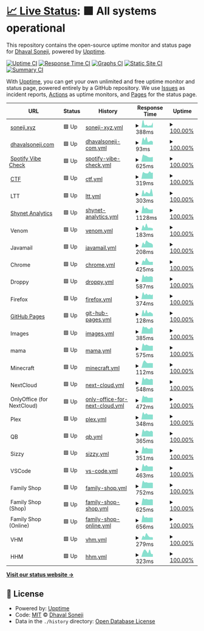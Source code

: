# [📈 Live Status](https://uptime.soneji.xyz): <!--live status--> **🟩 All systems operational**

This repository contains the open-source uptime monitor and status page for [Dhaval Soneji](https://soneji.xyz), powered by [Upptime](https://github.com/upptime/upptime).

[![Uptime CI](https://github.com/soneji/upptime/workflows/Uptime%20CI/badge.svg)](https://github.com/soneji/uptime/actions?query=workflow%3A%22Uptime+CI%22)
[![Response Time CI](https://github.com/soneji/upptime/workflows/Response%20Time%20CI/badge.svg)](https://github.com/soneji/uptime/actions?query=workflow%3A%22Response+Time+CI%22)
[![Graphs CI](https://github.com/soneji/upptime/workflows/Graphs%20CI/badge.svg)](https://github.com/soneji/uptime/actions?query=workflow%3A%22Graphs+CI%22)
[![Static Site CI](https://github.com/soneji/upptime/workflows/Static%20Site%20CI/badge.svg)](https://github.com/soneji/uptime/actions?query=workflow%3A%22Static+Site+CI%22)
[![Summary CI](https://github.com/soneji/upptime/workflows/Summary%20CI/badge.svg)](https://github.com/soneji/uptime/actions?query=workflow%3A%22Summary+CI%22)

With [Upptime](https://upptime.js.org), you can get your own unlimited and free uptime monitor and status page, powered entirely by a GitHub repository. We use [Issues](https://github.com/soneji/upptime/issues) as incident reports, [Actions](https://github.com/soneji/upptime/actions) as uptime monitors, and [Pages](https://uptime.soneji.xyz) for the status page.

<!--start: status pages-->
<!-- This summary is generated by Upptime (https://github.com/upptime/upptime) -->
<!-- Do not edit this manually, your changes will be overwritten -->
<!-- prettier-ignore -->
| URL | Status | History | Response Time | Uptime |
| --- | ------ | ------- | ------------- | ------ |
| <img alt="" src="https://favicons.githubusercontent.com/null" height="13"> [soneji.xyz](soneji.xyz) | 🟩 Up | [soneji-xyz.yml](https://github.com/soneji/uptime/commits/HEAD/history/soneji-xyz.yml) | <details><summary><img alt="Response time graph" src="./graphs/soneji-xyz/response-time-week.png" height="20"> 388ms</summary><br><a href="https://uptime.soneji.xyz/history/soneji-xyz"><img alt="Response time 280" src="https://img.shields.io/endpoint?url=https%3A%2F%2Fraw.githubusercontent.com%2Fsoneji%2Fuptime%2FHEAD%2Fapi%2Fsoneji-xyz%2Fresponse-time.json"></a><br><a href="https://uptime.soneji.xyz/history/soneji-xyz"><img alt="24-hour response time 597" src="https://img.shields.io/endpoint?url=https%3A%2F%2Fraw.githubusercontent.com%2Fsoneji%2Fuptime%2FHEAD%2Fapi%2Fsoneji-xyz%2Fresponse-time-day.json"></a><br><a href="https://uptime.soneji.xyz/history/soneji-xyz"><img alt="7-day response time 388" src="https://img.shields.io/endpoint?url=https%3A%2F%2Fraw.githubusercontent.com%2Fsoneji%2Fuptime%2FHEAD%2Fapi%2Fsoneji-xyz%2Fresponse-time-week.json"></a><br><a href="https://uptime.soneji.xyz/history/soneji-xyz"><img alt="30-day response time 415" src="https://img.shields.io/endpoint?url=https%3A%2F%2Fraw.githubusercontent.com%2Fsoneji%2Fuptime%2FHEAD%2Fapi%2Fsoneji-xyz%2Fresponse-time-month.json"></a><br><a href="https://uptime.soneji.xyz/history/soneji-xyz"><img alt="1-year response time 280" src="https://img.shields.io/endpoint?url=https%3A%2F%2Fraw.githubusercontent.com%2Fsoneji%2Fuptime%2FHEAD%2Fapi%2Fsoneji-xyz%2Fresponse-time-year.json"></a></details> | <details><summary><a href="https://uptime.soneji.xyz/history/soneji-xyz">100.00%</a></summary><a href="https://uptime.soneji.xyz/history/soneji-xyz"><img alt="All-time uptime 99.99%" src="https://img.shields.io/endpoint?url=https%3A%2F%2Fraw.githubusercontent.com%2Fsoneji%2Fuptime%2FHEAD%2Fapi%2Fsoneji-xyz%2Fuptime.json"></a><br><a href="https://uptime.soneji.xyz/history/soneji-xyz"><img alt="24-hour uptime 100.00%" src="https://img.shields.io/endpoint?url=https%3A%2F%2Fraw.githubusercontent.com%2Fsoneji%2Fuptime%2FHEAD%2Fapi%2Fsoneji-xyz%2Fuptime-day.json"></a><br><a href="https://uptime.soneji.xyz/history/soneji-xyz"><img alt="7-day uptime 100.00%" src="https://img.shields.io/endpoint?url=https%3A%2F%2Fraw.githubusercontent.com%2Fsoneji%2Fuptime%2FHEAD%2Fapi%2Fsoneji-xyz%2Fuptime-week.json"></a><br><a href="https://uptime.soneji.xyz/history/soneji-xyz"><img alt="30-day uptime 100.00%" src="https://img.shields.io/endpoint?url=https%3A%2F%2Fraw.githubusercontent.com%2Fsoneji%2Fuptime%2FHEAD%2Fapi%2Fsoneji-xyz%2Fuptime-month.json"></a><br><a href="https://uptime.soneji.xyz/history/soneji-xyz"><img alt="1-year uptime 99.99%" src="https://img.shields.io/endpoint?url=https%3A%2F%2Fraw.githubusercontent.com%2Fsoneji%2Fuptime%2FHEAD%2Fapi%2Fsoneji-xyz%2Fuptime-year.json"></a></details>
| <img alt="" src="https://favicons.githubusercontent.com/null" height="13"> [dhavalsoneji.com](dhavalsoneji.com) | 🟩 Up | [dhavalsoneji-com.yml](https://github.com/soneji/uptime/commits/HEAD/history/dhavalsoneji-com.yml) | <details><summary><img alt="Response time graph" src="./graphs/dhavalsoneji-com/response-time-week.png" height="20"> 93ms</summary><br><a href="https://uptime.soneji.xyz/history/dhavalsoneji-com"><img alt="Response time 114" src="https://img.shields.io/endpoint?url=https%3A%2F%2Fraw.githubusercontent.com%2Fsoneji%2Fuptime%2FHEAD%2Fapi%2Fdhavalsoneji-com%2Fresponse-time.json"></a><br><a href="https://uptime.soneji.xyz/history/dhavalsoneji-com"><img alt="24-hour response time 59" src="https://img.shields.io/endpoint?url=https%3A%2F%2Fraw.githubusercontent.com%2Fsoneji%2Fuptime%2FHEAD%2Fapi%2Fdhavalsoneji-com%2Fresponse-time-day.json"></a><br><a href="https://uptime.soneji.xyz/history/dhavalsoneji-com"><img alt="7-day response time 93" src="https://img.shields.io/endpoint?url=https%3A%2F%2Fraw.githubusercontent.com%2Fsoneji%2Fuptime%2FHEAD%2Fapi%2Fdhavalsoneji-com%2Fresponse-time-week.json"></a><br><a href="https://uptime.soneji.xyz/history/dhavalsoneji-com"><img alt="30-day response time 143" src="https://img.shields.io/endpoint?url=https%3A%2F%2Fraw.githubusercontent.com%2Fsoneji%2Fuptime%2FHEAD%2Fapi%2Fdhavalsoneji-com%2Fresponse-time-month.json"></a><br><a href="https://uptime.soneji.xyz/history/dhavalsoneji-com"><img alt="1-year response time 114" src="https://img.shields.io/endpoint?url=https%3A%2F%2Fraw.githubusercontent.com%2Fsoneji%2Fuptime%2FHEAD%2Fapi%2Fdhavalsoneji-com%2Fresponse-time-year.json"></a></details> | <details><summary><a href="https://uptime.soneji.xyz/history/dhavalsoneji-com">100.00%</a></summary><a href="https://uptime.soneji.xyz/history/dhavalsoneji-com"><img alt="All-time uptime 99.99%" src="https://img.shields.io/endpoint?url=https%3A%2F%2Fraw.githubusercontent.com%2Fsoneji%2Fuptime%2FHEAD%2Fapi%2Fdhavalsoneji-com%2Fuptime.json"></a><br><a href="https://uptime.soneji.xyz/history/dhavalsoneji-com"><img alt="24-hour uptime 100.00%" src="https://img.shields.io/endpoint?url=https%3A%2F%2Fraw.githubusercontent.com%2Fsoneji%2Fuptime%2FHEAD%2Fapi%2Fdhavalsoneji-com%2Fuptime-day.json"></a><br><a href="https://uptime.soneji.xyz/history/dhavalsoneji-com"><img alt="7-day uptime 100.00%" src="https://img.shields.io/endpoint?url=https%3A%2F%2Fraw.githubusercontent.com%2Fsoneji%2Fuptime%2FHEAD%2Fapi%2Fdhavalsoneji-com%2Fuptime-week.json"></a><br><a href="https://uptime.soneji.xyz/history/dhavalsoneji-com"><img alt="30-day uptime 100.00%" src="https://img.shields.io/endpoint?url=https%3A%2F%2Fraw.githubusercontent.com%2Fsoneji%2Fuptime%2FHEAD%2Fapi%2Fdhavalsoneji-com%2Fuptime-month.json"></a><br><a href="https://uptime.soneji.xyz/history/dhavalsoneji-com"><img alt="1-year uptime 99.99%" src="https://img.shields.io/endpoint?url=https%3A%2F%2Fraw.githubusercontent.com%2Fsoneji%2Fuptime%2FHEAD%2Fapi%2Fdhavalsoneji-com%2Fuptime-year.json"></a></details>
| <img alt="" src="https://favicons.githubusercontent.com/null" height="13"> [Spotify Vibe Check](spotify-vibe-check.soneji.xyz) | 🟩 Up | [spotify-vibe-check.yml](https://github.com/soneji/uptime/commits/HEAD/history/spotify-vibe-check.yml) | <details><summary><img alt="Response time graph" src="./graphs/spotify-vibe-check/response-time-week.png" height="20"> 625ms</summary><br><a href="https://uptime.soneji.xyz/history/spotify-vibe-check"><img alt="Response time 594" src="https://img.shields.io/endpoint?url=https%3A%2F%2Fraw.githubusercontent.com%2Fsoneji%2Fuptime%2FHEAD%2Fapi%2Fspotify-vibe-check%2Fresponse-time.json"></a><br><a href="https://uptime.soneji.xyz/history/spotify-vibe-check"><img alt="24-hour response time 551" src="https://img.shields.io/endpoint?url=https%3A%2F%2Fraw.githubusercontent.com%2Fsoneji%2Fuptime%2FHEAD%2Fapi%2Fspotify-vibe-check%2Fresponse-time-day.json"></a><br><a href="https://uptime.soneji.xyz/history/spotify-vibe-check"><img alt="7-day response time 625" src="https://img.shields.io/endpoint?url=https%3A%2F%2Fraw.githubusercontent.com%2Fsoneji%2Fuptime%2FHEAD%2Fapi%2Fspotify-vibe-check%2Fresponse-time-week.json"></a><br><a href="https://uptime.soneji.xyz/history/spotify-vibe-check"><img alt="30-day response time 652" src="https://img.shields.io/endpoint?url=https%3A%2F%2Fraw.githubusercontent.com%2Fsoneji%2Fuptime%2FHEAD%2Fapi%2Fspotify-vibe-check%2Fresponse-time-month.json"></a><br><a href="https://uptime.soneji.xyz/history/spotify-vibe-check"><img alt="1-year response time 594" src="https://img.shields.io/endpoint?url=https%3A%2F%2Fraw.githubusercontent.com%2Fsoneji%2Fuptime%2FHEAD%2Fapi%2Fspotify-vibe-check%2Fresponse-time-year.json"></a></details> | <details><summary><a href="https://uptime.soneji.xyz/history/spotify-vibe-check">100.00%</a></summary><a href="https://uptime.soneji.xyz/history/spotify-vibe-check"><img alt="All-time uptime 100.00%" src="https://img.shields.io/endpoint?url=https%3A%2F%2Fraw.githubusercontent.com%2Fsoneji%2Fuptime%2FHEAD%2Fapi%2Fspotify-vibe-check%2Fuptime.json"></a><br><a href="https://uptime.soneji.xyz/history/spotify-vibe-check"><img alt="24-hour uptime 100.00%" src="https://img.shields.io/endpoint?url=https%3A%2F%2Fraw.githubusercontent.com%2Fsoneji%2Fuptime%2FHEAD%2Fapi%2Fspotify-vibe-check%2Fuptime-day.json"></a><br><a href="https://uptime.soneji.xyz/history/spotify-vibe-check"><img alt="7-day uptime 100.00%" src="https://img.shields.io/endpoint?url=https%3A%2F%2Fraw.githubusercontent.com%2Fsoneji%2Fuptime%2FHEAD%2Fapi%2Fspotify-vibe-check%2Fuptime-week.json"></a><br><a href="https://uptime.soneji.xyz/history/spotify-vibe-check"><img alt="30-day uptime 100.00%" src="https://img.shields.io/endpoint?url=https%3A%2F%2Fraw.githubusercontent.com%2Fsoneji%2Fuptime%2FHEAD%2Fapi%2Fspotify-vibe-check%2Fuptime-month.json"></a><br><a href="https://uptime.soneji.xyz/history/spotify-vibe-check"><img alt="1-year uptime 100.00%" src="https://img.shields.io/endpoint?url=https%3A%2F%2Fraw.githubusercontent.com%2Fsoneji%2Fuptime%2FHEAD%2Fapi%2Fspotify-vibe-check%2Fuptime-year.json"></a></details>
| <img alt="" src="https://favicons.githubusercontent.com/piratecloud.tk" height="13"> [CTF](https://piratecloud.tk) | 🟩 Up | [ctf.yml](https://github.com/soneji/uptime/commits/HEAD/history/ctf.yml) | <details><summary><img alt="Response time graph" src="./graphs/ctf/response-time-week.png" height="20"> 319ms</summary><br><a href="https://uptime.soneji.xyz/history/ctf"><img alt="Response time 275" src="https://img.shields.io/endpoint?url=https%3A%2F%2Fraw.githubusercontent.com%2Fsoneji%2Fuptime%2FHEAD%2Fapi%2Fctf%2Fresponse-time.json"></a><br><a href="https://uptime.soneji.xyz/history/ctf"><img alt="24-hour response time 319" src="https://img.shields.io/endpoint?url=https%3A%2F%2Fraw.githubusercontent.com%2Fsoneji%2Fuptime%2FHEAD%2Fapi%2Fctf%2Fresponse-time-day.json"></a><br><a href="https://uptime.soneji.xyz/history/ctf"><img alt="7-day response time 319" src="https://img.shields.io/endpoint?url=https%3A%2F%2Fraw.githubusercontent.com%2Fsoneji%2Fuptime%2FHEAD%2Fapi%2Fctf%2Fresponse-time-week.json"></a><br><a href="https://uptime.soneji.xyz/history/ctf"><img alt="30-day response time 351" src="https://img.shields.io/endpoint?url=https%3A%2F%2Fraw.githubusercontent.com%2Fsoneji%2Fuptime%2FHEAD%2Fapi%2Fctf%2Fresponse-time-month.json"></a><br><a href="https://uptime.soneji.xyz/history/ctf"><img alt="1-year response time 275" src="https://img.shields.io/endpoint?url=https%3A%2F%2Fraw.githubusercontent.com%2Fsoneji%2Fuptime%2FHEAD%2Fapi%2Fctf%2Fresponse-time-year.json"></a></details> | <details><summary><a href="https://uptime.soneji.xyz/history/ctf">100.00%</a></summary><a href="https://uptime.soneji.xyz/history/ctf"><img alt="All-time uptime 100.00%" src="https://img.shields.io/endpoint?url=https%3A%2F%2Fraw.githubusercontent.com%2Fsoneji%2Fuptime%2FHEAD%2Fapi%2Fctf%2Fuptime.json"></a><br><a href="https://uptime.soneji.xyz/history/ctf"><img alt="24-hour uptime 100.00%" src="https://img.shields.io/endpoint?url=https%3A%2F%2Fraw.githubusercontent.com%2Fsoneji%2Fuptime%2FHEAD%2Fapi%2Fctf%2Fuptime-day.json"></a><br><a href="https://uptime.soneji.xyz/history/ctf"><img alt="7-day uptime 100.00%" src="https://img.shields.io/endpoint?url=https%3A%2F%2Fraw.githubusercontent.com%2Fsoneji%2Fuptime%2FHEAD%2Fapi%2Fctf%2Fuptime-week.json"></a><br><a href="https://uptime.soneji.xyz/history/ctf"><img alt="30-day uptime 100.00%" src="https://img.shields.io/endpoint?url=https%3A%2F%2Fraw.githubusercontent.com%2Fsoneji%2Fuptime%2FHEAD%2Fapi%2Fctf%2Fuptime-month.json"></a><br><a href="https://uptime.soneji.xyz/history/ctf"><img alt="1-year uptime 100.00%" src="https://img.shields.io/endpoint?url=https%3A%2F%2Fraw.githubusercontent.com%2Fsoneji%2Fuptime%2FHEAD%2Fapi%2Fctf%2Fuptime-year.json"></a></details>
| <img alt="" src="https://favicons.githubusercontent.com/null" height="13"> LTT | 🟩 Up | [ltt.yml](https://github.com/soneji/uptime/commits/HEAD/history/ltt.yml) | <details><summary><img alt="Response time graph" src="./graphs/ltt/response-time-week.png" height="20"> 303ms</summary><br><a href="https://uptime.soneji.xyz/history/ltt"><img alt="Response time 282" src="https://img.shields.io/endpoint?url=https%3A%2F%2Fraw.githubusercontent.com%2Fsoneji%2Fuptime%2FHEAD%2Fapi%2Fltt%2Fresponse-time.json"></a><br><a href="https://uptime.soneji.xyz/history/ltt"><img alt="24-hour response time 103" src="https://img.shields.io/endpoint?url=https%3A%2F%2Fraw.githubusercontent.com%2Fsoneji%2Fuptime%2FHEAD%2Fapi%2Fltt%2Fresponse-time-day.json"></a><br><a href="https://uptime.soneji.xyz/history/ltt"><img alt="7-day response time 303" src="https://img.shields.io/endpoint?url=https%3A%2F%2Fraw.githubusercontent.com%2Fsoneji%2Fuptime%2FHEAD%2Fapi%2Fltt%2Fresponse-time-week.json"></a><br><a href="https://uptime.soneji.xyz/history/ltt"><img alt="30-day response time 286" src="https://img.shields.io/endpoint?url=https%3A%2F%2Fraw.githubusercontent.com%2Fsoneji%2Fuptime%2FHEAD%2Fapi%2Fltt%2Fresponse-time-month.json"></a><br><a href="https://uptime.soneji.xyz/history/ltt"><img alt="1-year response time 282" src="https://img.shields.io/endpoint?url=https%3A%2F%2Fraw.githubusercontent.com%2Fsoneji%2Fuptime%2FHEAD%2Fapi%2Fltt%2Fresponse-time-year.json"></a></details> | <details><summary><a href="https://uptime.soneji.xyz/history/ltt">100.00%</a></summary><a href="https://uptime.soneji.xyz/history/ltt"><img alt="All-time uptime 99.98%" src="https://img.shields.io/endpoint?url=https%3A%2F%2Fraw.githubusercontent.com%2Fsoneji%2Fuptime%2FHEAD%2Fapi%2Fltt%2Fuptime.json"></a><br><a href="https://uptime.soneji.xyz/history/ltt"><img alt="24-hour uptime 100.00%" src="https://img.shields.io/endpoint?url=https%3A%2F%2Fraw.githubusercontent.com%2Fsoneji%2Fuptime%2FHEAD%2Fapi%2Fltt%2Fuptime-day.json"></a><br><a href="https://uptime.soneji.xyz/history/ltt"><img alt="7-day uptime 100.00%" src="https://img.shields.io/endpoint?url=https%3A%2F%2Fraw.githubusercontent.com%2Fsoneji%2Fuptime%2FHEAD%2Fapi%2Fltt%2Fuptime-week.json"></a><br><a href="https://uptime.soneji.xyz/history/ltt"><img alt="30-day uptime 99.98%" src="https://img.shields.io/endpoint?url=https%3A%2F%2Fraw.githubusercontent.com%2Fsoneji%2Fuptime%2FHEAD%2Fapi%2Fltt%2Fuptime-month.json"></a><br><a href="https://uptime.soneji.xyz/history/ltt"><img alt="1-year uptime 99.98%" src="https://img.shields.io/endpoint?url=https%3A%2F%2Fraw.githubusercontent.com%2Fsoneji%2Fuptime%2FHEAD%2Fapi%2Fltt%2Fuptime-year.json"></a></details>
| <img alt="" src="https://favicons.githubusercontent.com/shynetanalytics.com" height="13"> [Shynet Analytics](https://shynetanalytics.com) | 🟩 Up | [shynet-analytics.yml](https://github.com/soneji/uptime/commits/HEAD/history/shynet-analytics.yml) | <details><summary><img alt="Response time graph" src="./graphs/shynet-analytics/response-time-week.png" height="20"> 1128ms</summary><br><a href="https://uptime.soneji.xyz/history/shynet-analytics"><img alt="Response time 1079" src="https://img.shields.io/endpoint?url=https%3A%2F%2Fraw.githubusercontent.com%2Fsoneji%2Fuptime%2FHEAD%2Fapi%2Fshynet-analytics%2Fresponse-time.json"></a><br><a href="https://uptime.soneji.xyz/history/shynet-analytics"><img alt="24-hour response time 986" src="https://img.shields.io/endpoint?url=https%3A%2F%2Fraw.githubusercontent.com%2Fsoneji%2Fuptime%2FHEAD%2Fapi%2Fshynet-analytics%2Fresponse-time-day.json"></a><br><a href="https://uptime.soneji.xyz/history/shynet-analytics"><img alt="7-day response time 1128" src="https://img.shields.io/endpoint?url=https%3A%2F%2Fraw.githubusercontent.com%2Fsoneji%2Fuptime%2FHEAD%2Fapi%2Fshynet-analytics%2Fresponse-time-week.json"></a><br><a href="https://uptime.soneji.xyz/history/shynet-analytics"><img alt="30-day response time 1206" src="https://img.shields.io/endpoint?url=https%3A%2F%2Fraw.githubusercontent.com%2Fsoneji%2Fuptime%2FHEAD%2Fapi%2Fshynet-analytics%2Fresponse-time-month.json"></a><br><a href="https://uptime.soneji.xyz/history/shynet-analytics"><img alt="1-year response time 1079" src="https://img.shields.io/endpoint?url=https%3A%2F%2Fraw.githubusercontent.com%2Fsoneji%2Fuptime%2FHEAD%2Fapi%2Fshynet-analytics%2Fresponse-time-year.json"></a></details> | <details><summary><a href="https://uptime.soneji.xyz/history/shynet-analytics">100.00%</a></summary><a href="https://uptime.soneji.xyz/history/shynet-analytics"><img alt="All-time uptime 100.00%" src="https://img.shields.io/endpoint?url=https%3A%2F%2Fraw.githubusercontent.com%2Fsoneji%2Fuptime%2FHEAD%2Fapi%2Fshynet-analytics%2Fuptime.json"></a><br><a href="https://uptime.soneji.xyz/history/shynet-analytics"><img alt="24-hour uptime 100.00%" src="https://img.shields.io/endpoint?url=https%3A%2F%2Fraw.githubusercontent.com%2Fsoneji%2Fuptime%2FHEAD%2Fapi%2Fshynet-analytics%2Fuptime-day.json"></a><br><a href="https://uptime.soneji.xyz/history/shynet-analytics"><img alt="7-day uptime 100.00%" src="https://img.shields.io/endpoint?url=https%3A%2F%2Fraw.githubusercontent.com%2Fsoneji%2Fuptime%2FHEAD%2Fapi%2Fshynet-analytics%2Fuptime-week.json"></a><br><a href="https://uptime.soneji.xyz/history/shynet-analytics"><img alt="30-day uptime 100.00%" src="https://img.shields.io/endpoint?url=https%3A%2F%2Fraw.githubusercontent.com%2Fsoneji%2Fuptime%2FHEAD%2Fapi%2Fshynet-analytics%2Fuptime-month.json"></a><br><a href="https://uptime.soneji.xyz/history/shynet-analytics"><img alt="1-year uptime 100.00%" src="https://img.shields.io/endpoint?url=https%3A%2F%2Fraw.githubusercontent.com%2Fsoneji%2Fuptime%2FHEAD%2Fapi%2Fshynet-analytics%2Fuptime-year.json"></a></details>
| <img alt="" src="https://favicons.githubusercontent.com/null" height="13"> Venom | 🟩 Up | [venom.yml](https://github.com/soneji/uptime/commits/HEAD/history/venom.yml) | <details><summary><img alt="Response time graph" src="./graphs/venom/response-time-week.png" height="20"> 183ms</summary><br><a href="https://uptime.soneji.xyz/history/venom"><img alt="Response time 180" src="https://img.shields.io/endpoint?url=https%3A%2F%2Fraw.githubusercontent.com%2Fsoneji%2Fuptime%2FHEAD%2Fapi%2Fvenom%2Fresponse-time.json"></a><br><a href="https://uptime.soneji.xyz/history/venom"><img alt="24-hour response time 99" src="https://img.shields.io/endpoint?url=https%3A%2F%2Fraw.githubusercontent.com%2Fsoneji%2Fuptime%2FHEAD%2Fapi%2Fvenom%2Fresponse-time-day.json"></a><br><a href="https://uptime.soneji.xyz/history/venom"><img alt="7-day response time 183" src="https://img.shields.io/endpoint?url=https%3A%2F%2Fraw.githubusercontent.com%2Fsoneji%2Fuptime%2FHEAD%2Fapi%2Fvenom%2Fresponse-time-week.json"></a><br><a href="https://uptime.soneji.xyz/history/venom"><img alt="30-day response time 259" src="https://img.shields.io/endpoint?url=https%3A%2F%2Fraw.githubusercontent.com%2Fsoneji%2Fuptime%2FHEAD%2Fapi%2Fvenom%2Fresponse-time-month.json"></a><br><a href="https://uptime.soneji.xyz/history/venom"><img alt="1-year response time 180" src="https://img.shields.io/endpoint?url=https%3A%2F%2Fraw.githubusercontent.com%2Fsoneji%2Fuptime%2FHEAD%2Fapi%2Fvenom%2Fresponse-time-year.json"></a></details> | <details><summary><a href="https://uptime.soneji.xyz/history/venom">100.00%</a></summary><a href="https://uptime.soneji.xyz/history/venom"><img alt="All-time uptime 99.99%" src="https://img.shields.io/endpoint?url=https%3A%2F%2Fraw.githubusercontent.com%2Fsoneji%2Fuptime%2FHEAD%2Fapi%2Fvenom%2Fuptime.json"></a><br><a href="https://uptime.soneji.xyz/history/venom"><img alt="24-hour uptime 100.00%" src="https://img.shields.io/endpoint?url=https%3A%2F%2Fraw.githubusercontent.com%2Fsoneji%2Fuptime%2FHEAD%2Fapi%2Fvenom%2Fuptime-day.json"></a><br><a href="https://uptime.soneji.xyz/history/venom"><img alt="7-day uptime 100.00%" src="https://img.shields.io/endpoint?url=https%3A%2F%2Fraw.githubusercontent.com%2Fsoneji%2Fuptime%2FHEAD%2Fapi%2Fvenom%2Fuptime-week.json"></a><br><a href="https://uptime.soneji.xyz/history/venom"><img alt="30-day uptime 99.98%" src="https://img.shields.io/endpoint?url=https%3A%2F%2Fraw.githubusercontent.com%2Fsoneji%2Fuptime%2FHEAD%2Fapi%2Fvenom%2Fuptime-month.json"></a><br><a href="https://uptime.soneji.xyz/history/venom"><img alt="1-year uptime 99.99%" src="https://img.shields.io/endpoint?url=https%3A%2F%2Fraw.githubusercontent.com%2Fsoneji%2Fuptime%2FHEAD%2Fapi%2Fvenom%2Fuptime-year.json"></a></details>
| <img alt="" src="https://favicons.githubusercontent.com/null" height="13"> Javamail | 🟩 Up | [javamail.yml](https://github.com/soneji/uptime/commits/HEAD/history/javamail.yml) | <details><summary><img alt="Response time graph" src="./graphs/javamail/response-time-week.png" height="20"> 208ms</summary><br><a href="https://uptime.soneji.xyz/history/javamail"><img alt="Response time 202" src="https://img.shields.io/endpoint?url=https%3A%2F%2Fraw.githubusercontent.com%2Fsoneji%2Fuptime%2FHEAD%2Fapi%2Fjavamail%2Fresponse-time.json"></a><br><a href="https://uptime.soneji.xyz/history/javamail"><img alt="24-hour response time 122" src="https://img.shields.io/endpoint?url=https%3A%2F%2Fraw.githubusercontent.com%2Fsoneji%2Fuptime%2FHEAD%2Fapi%2Fjavamail%2Fresponse-time-day.json"></a><br><a href="https://uptime.soneji.xyz/history/javamail"><img alt="7-day response time 208" src="https://img.shields.io/endpoint?url=https%3A%2F%2Fraw.githubusercontent.com%2Fsoneji%2Fuptime%2FHEAD%2Fapi%2Fjavamail%2Fresponse-time-week.json"></a><br><a href="https://uptime.soneji.xyz/history/javamail"><img alt="30-day response time 235" src="https://img.shields.io/endpoint?url=https%3A%2F%2Fraw.githubusercontent.com%2Fsoneji%2Fuptime%2FHEAD%2Fapi%2Fjavamail%2Fresponse-time-month.json"></a><br><a href="https://uptime.soneji.xyz/history/javamail"><img alt="1-year response time 202" src="https://img.shields.io/endpoint?url=https%3A%2F%2Fraw.githubusercontent.com%2Fsoneji%2Fuptime%2FHEAD%2Fapi%2Fjavamail%2Fresponse-time-year.json"></a></details> | <details><summary><a href="https://uptime.soneji.xyz/history/javamail">100.00%</a></summary><a href="https://uptime.soneji.xyz/history/javamail"><img alt="All-time uptime 100.00%" src="https://img.shields.io/endpoint?url=https%3A%2F%2Fraw.githubusercontent.com%2Fsoneji%2Fuptime%2FHEAD%2Fapi%2Fjavamail%2Fuptime.json"></a><br><a href="https://uptime.soneji.xyz/history/javamail"><img alt="24-hour uptime 100.00%" src="https://img.shields.io/endpoint?url=https%3A%2F%2Fraw.githubusercontent.com%2Fsoneji%2Fuptime%2FHEAD%2Fapi%2Fjavamail%2Fuptime-day.json"></a><br><a href="https://uptime.soneji.xyz/history/javamail"><img alt="7-day uptime 100.00%" src="https://img.shields.io/endpoint?url=https%3A%2F%2Fraw.githubusercontent.com%2Fsoneji%2Fuptime%2FHEAD%2Fapi%2Fjavamail%2Fuptime-week.json"></a><br><a href="https://uptime.soneji.xyz/history/javamail"><img alt="30-day uptime 100.00%" src="https://img.shields.io/endpoint?url=https%3A%2F%2Fraw.githubusercontent.com%2Fsoneji%2Fuptime%2FHEAD%2Fapi%2Fjavamail%2Fuptime-month.json"></a><br><a href="https://uptime.soneji.xyz/history/javamail"><img alt="1-year uptime 100.00%" src="https://img.shields.io/endpoint?url=https%3A%2F%2Fraw.githubusercontent.com%2Fsoneji%2Fuptime%2FHEAD%2Fapi%2Fjavamail%2Fuptime-year.json"></a></details>
| <img alt="" src="https://favicons.githubusercontent.com/null" height="13"> Chrome | 🟩 Up | [chrome.yml](https://github.com/soneji/uptime/commits/HEAD/history/chrome.yml) | <details><summary><img alt="Response time graph" src="./graphs/chrome/response-time-week.png" height="20"> 425ms</summary><br><a href="https://uptime.soneji.xyz/history/chrome"><img alt="Response time 414" src="https://img.shields.io/endpoint?url=https%3A%2F%2Fraw.githubusercontent.com%2Fsoneji%2Fuptime%2FHEAD%2Fapi%2Fchrome%2Fresponse-time.json"></a><br><a href="https://uptime.soneji.xyz/history/chrome"><img alt="24-hour response time 314" src="https://img.shields.io/endpoint?url=https%3A%2F%2Fraw.githubusercontent.com%2Fsoneji%2Fuptime%2FHEAD%2Fapi%2Fchrome%2Fresponse-time-day.json"></a><br><a href="https://uptime.soneji.xyz/history/chrome"><img alt="7-day response time 425" src="https://img.shields.io/endpoint?url=https%3A%2F%2Fraw.githubusercontent.com%2Fsoneji%2Fuptime%2FHEAD%2Fapi%2Fchrome%2Fresponse-time-week.json"></a><br><a href="https://uptime.soneji.xyz/history/chrome"><img alt="30-day response time 430" src="https://img.shields.io/endpoint?url=https%3A%2F%2Fraw.githubusercontent.com%2Fsoneji%2Fuptime%2FHEAD%2Fapi%2Fchrome%2Fresponse-time-month.json"></a><br><a href="https://uptime.soneji.xyz/history/chrome"><img alt="1-year response time 414" src="https://img.shields.io/endpoint?url=https%3A%2F%2Fraw.githubusercontent.com%2Fsoneji%2Fuptime%2FHEAD%2Fapi%2Fchrome%2Fresponse-time-year.json"></a></details> | <details><summary><a href="https://uptime.soneji.xyz/history/chrome">100.00%</a></summary><a href="https://uptime.soneji.xyz/history/chrome"><img alt="All-time uptime 100.00%" src="https://img.shields.io/endpoint?url=https%3A%2F%2Fraw.githubusercontent.com%2Fsoneji%2Fuptime%2FHEAD%2Fapi%2Fchrome%2Fuptime.json"></a><br><a href="https://uptime.soneji.xyz/history/chrome"><img alt="24-hour uptime 100.00%" src="https://img.shields.io/endpoint?url=https%3A%2F%2Fraw.githubusercontent.com%2Fsoneji%2Fuptime%2FHEAD%2Fapi%2Fchrome%2Fuptime-day.json"></a><br><a href="https://uptime.soneji.xyz/history/chrome"><img alt="7-day uptime 100.00%" src="https://img.shields.io/endpoint?url=https%3A%2F%2Fraw.githubusercontent.com%2Fsoneji%2Fuptime%2FHEAD%2Fapi%2Fchrome%2Fuptime-week.json"></a><br><a href="https://uptime.soneji.xyz/history/chrome"><img alt="30-day uptime 100.00%" src="https://img.shields.io/endpoint?url=https%3A%2F%2Fraw.githubusercontent.com%2Fsoneji%2Fuptime%2FHEAD%2Fapi%2Fchrome%2Fuptime-month.json"></a><br><a href="https://uptime.soneji.xyz/history/chrome"><img alt="1-year uptime 100.00%" src="https://img.shields.io/endpoint?url=https%3A%2F%2Fraw.githubusercontent.com%2Fsoneji%2Fuptime%2FHEAD%2Fapi%2Fchrome%2Fuptime-year.json"></a></details>
| <img alt="" src="https://favicons.githubusercontent.com/null" height="13"> Droppy | 🟩 Up | [droppy.yml](https://github.com/soneji/uptime/commits/HEAD/history/droppy.yml) | <details><summary><img alt="Response time graph" src="./graphs/droppy/response-time-week.png" height="20"> 587ms</summary><br><a href="https://uptime.soneji.xyz/history/droppy"><img alt="Response time 582" src="https://img.shields.io/endpoint?url=https%3A%2F%2Fraw.githubusercontent.com%2Fsoneji%2Fuptime%2FHEAD%2Fapi%2Fdroppy%2Fresponse-time.json"></a><br><a href="https://uptime.soneji.xyz/history/droppy"><img alt="24-hour response time 499" src="https://img.shields.io/endpoint?url=https%3A%2F%2Fraw.githubusercontent.com%2Fsoneji%2Fuptime%2FHEAD%2Fapi%2Fdroppy%2Fresponse-time-day.json"></a><br><a href="https://uptime.soneji.xyz/history/droppy"><img alt="7-day response time 587" src="https://img.shields.io/endpoint?url=https%3A%2F%2Fraw.githubusercontent.com%2Fsoneji%2Fuptime%2FHEAD%2Fapi%2Fdroppy%2Fresponse-time-week.json"></a><br><a href="https://uptime.soneji.xyz/history/droppy"><img alt="30-day response time 618" src="https://img.shields.io/endpoint?url=https%3A%2F%2Fraw.githubusercontent.com%2Fsoneji%2Fuptime%2FHEAD%2Fapi%2Fdroppy%2Fresponse-time-month.json"></a><br><a href="https://uptime.soneji.xyz/history/droppy"><img alt="1-year response time 582" src="https://img.shields.io/endpoint?url=https%3A%2F%2Fraw.githubusercontent.com%2Fsoneji%2Fuptime%2FHEAD%2Fapi%2Fdroppy%2Fresponse-time-year.json"></a></details> | <details><summary><a href="https://uptime.soneji.xyz/history/droppy">100.00%</a></summary><a href="https://uptime.soneji.xyz/history/droppy"><img alt="All-time uptime 100.00%" src="https://img.shields.io/endpoint?url=https%3A%2F%2Fraw.githubusercontent.com%2Fsoneji%2Fuptime%2FHEAD%2Fapi%2Fdroppy%2Fuptime.json"></a><br><a href="https://uptime.soneji.xyz/history/droppy"><img alt="24-hour uptime 100.00%" src="https://img.shields.io/endpoint?url=https%3A%2F%2Fraw.githubusercontent.com%2Fsoneji%2Fuptime%2FHEAD%2Fapi%2Fdroppy%2Fuptime-day.json"></a><br><a href="https://uptime.soneji.xyz/history/droppy"><img alt="7-day uptime 100.00%" src="https://img.shields.io/endpoint?url=https%3A%2F%2Fraw.githubusercontent.com%2Fsoneji%2Fuptime%2FHEAD%2Fapi%2Fdroppy%2Fuptime-week.json"></a><br><a href="https://uptime.soneji.xyz/history/droppy"><img alt="30-day uptime 100.00%" src="https://img.shields.io/endpoint?url=https%3A%2F%2Fraw.githubusercontent.com%2Fsoneji%2Fuptime%2FHEAD%2Fapi%2Fdroppy%2Fuptime-month.json"></a><br><a href="https://uptime.soneji.xyz/history/droppy"><img alt="1-year uptime 100.00%" src="https://img.shields.io/endpoint?url=https%3A%2F%2Fraw.githubusercontent.com%2Fsoneji%2Fuptime%2FHEAD%2Fapi%2Fdroppy%2Fuptime-year.json"></a></details>
| <img alt="" src="https://favicons.githubusercontent.com/null" height="13"> Firefox | 🟩 Up | [firefox.yml](https://github.com/soneji/uptime/commits/HEAD/history/firefox.yml) | <details><summary><img alt="Response time graph" src="./graphs/firefox/response-time-week.png" height="20"> 374ms</summary><br><a href="https://uptime.soneji.xyz/history/firefox"><img alt="Response time 404" src="https://img.shields.io/endpoint?url=https%3A%2F%2Fraw.githubusercontent.com%2Fsoneji%2Fuptime%2FHEAD%2Fapi%2Ffirefox%2Fresponse-time.json"></a><br><a href="https://uptime.soneji.xyz/history/firefox"><img alt="24-hour response time 363" src="https://img.shields.io/endpoint?url=https%3A%2F%2Fraw.githubusercontent.com%2Fsoneji%2Fuptime%2FHEAD%2Fapi%2Ffirefox%2Fresponse-time-day.json"></a><br><a href="https://uptime.soneji.xyz/history/firefox"><img alt="7-day response time 374" src="https://img.shields.io/endpoint?url=https%3A%2F%2Fraw.githubusercontent.com%2Fsoneji%2Fuptime%2FHEAD%2Fapi%2Ffirefox%2Fresponse-time-week.json"></a><br><a href="https://uptime.soneji.xyz/history/firefox"><img alt="30-day response time 418" src="https://img.shields.io/endpoint?url=https%3A%2F%2Fraw.githubusercontent.com%2Fsoneji%2Fuptime%2FHEAD%2Fapi%2Ffirefox%2Fresponse-time-month.json"></a><br><a href="https://uptime.soneji.xyz/history/firefox"><img alt="1-year response time 404" src="https://img.shields.io/endpoint?url=https%3A%2F%2Fraw.githubusercontent.com%2Fsoneji%2Fuptime%2FHEAD%2Fapi%2Ffirefox%2Fresponse-time-year.json"></a></details> | <details><summary><a href="https://uptime.soneji.xyz/history/firefox">100.00%</a></summary><a href="https://uptime.soneji.xyz/history/firefox"><img alt="All-time uptime 100.00%" src="https://img.shields.io/endpoint?url=https%3A%2F%2Fraw.githubusercontent.com%2Fsoneji%2Fuptime%2FHEAD%2Fapi%2Ffirefox%2Fuptime.json"></a><br><a href="https://uptime.soneji.xyz/history/firefox"><img alt="24-hour uptime 100.00%" src="https://img.shields.io/endpoint?url=https%3A%2F%2Fraw.githubusercontent.com%2Fsoneji%2Fuptime%2FHEAD%2Fapi%2Ffirefox%2Fuptime-day.json"></a><br><a href="https://uptime.soneji.xyz/history/firefox"><img alt="7-day uptime 100.00%" src="https://img.shields.io/endpoint?url=https%3A%2F%2Fraw.githubusercontent.com%2Fsoneji%2Fuptime%2FHEAD%2Fapi%2Ffirefox%2Fuptime-week.json"></a><br><a href="https://uptime.soneji.xyz/history/firefox"><img alt="30-day uptime 100.00%" src="https://img.shields.io/endpoint?url=https%3A%2F%2Fraw.githubusercontent.com%2Fsoneji%2Fuptime%2FHEAD%2Fapi%2Ffirefox%2Fuptime-month.json"></a><br><a href="https://uptime.soneji.xyz/history/firefox"><img alt="1-year uptime 100.00%" src="https://img.shields.io/endpoint?url=https%3A%2F%2Fraw.githubusercontent.com%2Fsoneji%2Fuptime%2FHEAD%2Fapi%2Ffirefox%2Fuptime-year.json"></a></details>
| <img alt="" src="https://favicons.githubusercontent.com/github.soneji.xyz" height="13"> [GitHub Pages](https://github.soneji.xyz) | 🟩 Up | [git-hub-pages.yml](https://github.com/soneji/uptime/commits/HEAD/history/git-hub-pages.yml) | <details><summary><img alt="Response time graph" src="./graphs/git-hub-pages/response-time-week.png" height="20"> 128ms</summary><br><a href="https://uptime.soneji.xyz/history/git-hub-pages"><img alt="Response time 104" src="https://img.shields.io/endpoint?url=https%3A%2F%2Fraw.githubusercontent.com%2Fsoneji%2Fuptime%2FHEAD%2Fapi%2Fgit-hub-pages%2Fresponse-time.json"></a><br><a href="https://uptime.soneji.xyz/history/git-hub-pages"><img alt="24-hour response time 72" src="https://img.shields.io/endpoint?url=https%3A%2F%2Fraw.githubusercontent.com%2Fsoneji%2Fuptime%2FHEAD%2Fapi%2Fgit-hub-pages%2Fresponse-time-day.json"></a><br><a href="https://uptime.soneji.xyz/history/git-hub-pages"><img alt="7-day response time 128" src="https://img.shields.io/endpoint?url=https%3A%2F%2Fraw.githubusercontent.com%2Fsoneji%2Fuptime%2FHEAD%2Fapi%2Fgit-hub-pages%2Fresponse-time-week.json"></a><br><a href="https://uptime.soneji.xyz/history/git-hub-pages"><img alt="30-day response time 121" src="https://img.shields.io/endpoint?url=https%3A%2F%2Fraw.githubusercontent.com%2Fsoneji%2Fuptime%2FHEAD%2Fapi%2Fgit-hub-pages%2Fresponse-time-month.json"></a><br><a href="https://uptime.soneji.xyz/history/git-hub-pages"><img alt="1-year response time 104" src="https://img.shields.io/endpoint?url=https%3A%2F%2Fraw.githubusercontent.com%2Fsoneji%2Fuptime%2FHEAD%2Fapi%2Fgit-hub-pages%2Fresponse-time-year.json"></a></details> | <details><summary><a href="https://uptime.soneji.xyz/history/git-hub-pages">100.00%</a></summary><a href="https://uptime.soneji.xyz/history/git-hub-pages"><img alt="All-time uptime 100.00%" src="https://img.shields.io/endpoint?url=https%3A%2F%2Fraw.githubusercontent.com%2Fsoneji%2Fuptime%2FHEAD%2Fapi%2Fgit-hub-pages%2Fuptime.json"></a><br><a href="https://uptime.soneji.xyz/history/git-hub-pages"><img alt="24-hour uptime 100.00%" src="https://img.shields.io/endpoint?url=https%3A%2F%2Fraw.githubusercontent.com%2Fsoneji%2Fuptime%2FHEAD%2Fapi%2Fgit-hub-pages%2Fuptime-day.json"></a><br><a href="https://uptime.soneji.xyz/history/git-hub-pages"><img alt="7-day uptime 100.00%" src="https://img.shields.io/endpoint?url=https%3A%2F%2Fraw.githubusercontent.com%2Fsoneji%2Fuptime%2FHEAD%2Fapi%2Fgit-hub-pages%2Fuptime-week.json"></a><br><a href="https://uptime.soneji.xyz/history/git-hub-pages"><img alt="30-day uptime 100.00%" src="https://img.shields.io/endpoint?url=https%3A%2F%2Fraw.githubusercontent.com%2Fsoneji%2Fuptime%2FHEAD%2Fapi%2Fgit-hub-pages%2Fuptime-month.json"></a><br><a href="https://uptime.soneji.xyz/history/git-hub-pages"><img alt="1-year uptime 100.00%" src="https://img.shields.io/endpoint?url=https%3A%2F%2Fraw.githubusercontent.com%2Fsoneji%2Fuptime%2FHEAD%2Fapi%2Fgit-hub-pages%2Fuptime-year.json"></a></details>
| <img alt="" src="https://favicons.githubusercontent.com/null" height="13"> Images | 🟩 Up | [images.yml](https://github.com/soneji/uptime/commits/HEAD/history/images.yml) | <details><summary><img alt="Response time graph" src="./graphs/images/response-time-week.png" height="20"> 385ms</summary><br><a href="https://uptime.soneji.xyz/history/images"><img alt="Response time 384" src="https://img.shields.io/endpoint?url=https%3A%2F%2Fraw.githubusercontent.com%2Fsoneji%2Fuptime%2FHEAD%2Fapi%2Fimages%2Fresponse-time.json"></a><br><a href="https://uptime.soneji.xyz/history/images"><img alt="24-hour response time 363" src="https://img.shields.io/endpoint?url=https%3A%2F%2Fraw.githubusercontent.com%2Fsoneji%2Fuptime%2FHEAD%2Fapi%2Fimages%2Fresponse-time-day.json"></a><br><a href="https://uptime.soneji.xyz/history/images"><img alt="7-day response time 385" src="https://img.shields.io/endpoint?url=https%3A%2F%2Fraw.githubusercontent.com%2Fsoneji%2Fuptime%2FHEAD%2Fapi%2Fimages%2Fresponse-time-week.json"></a><br><a href="https://uptime.soneji.xyz/history/images"><img alt="30-day response time 408" src="https://img.shields.io/endpoint?url=https%3A%2F%2Fraw.githubusercontent.com%2Fsoneji%2Fuptime%2FHEAD%2Fapi%2Fimages%2Fresponse-time-month.json"></a><br><a href="https://uptime.soneji.xyz/history/images"><img alt="1-year response time 384" src="https://img.shields.io/endpoint?url=https%3A%2F%2Fraw.githubusercontent.com%2Fsoneji%2Fuptime%2FHEAD%2Fapi%2Fimages%2Fresponse-time-year.json"></a></details> | <details><summary><a href="https://uptime.soneji.xyz/history/images">100.00%</a></summary><a href="https://uptime.soneji.xyz/history/images"><img alt="All-time uptime 100.00%" src="https://img.shields.io/endpoint?url=https%3A%2F%2Fraw.githubusercontent.com%2Fsoneji%2Fuptime%2FHEAD%2Fapi%2Fimages%2Fuptime.json"></a><br><a href="https://uptime.soneji.xyz/history/images"><img alt="24-hour uptime 100.00%" src="https://img.shields.io/endpoint?url=https%3A%2F%2Fraw.githubusercontent.com%2Fsoneji%2Fuptime%2FHEAD%2Fapi%2Fimages%2Fuptime-day.json"></a><br><a href="https://uptime.soneji.xyz/history/images"><img alt="7-day uptime 100.00%" src="https://img.shields.io/endpoint?url=https%3A%2F%2Fraw.githubusercontent.com%2Fsoneji%2Fuptime%2FHEAD%2Fapi%2Fimages%2Fuptime-week.json"></a><br><a href="https://uptime.soneji.xyz/history/images"><img alt="30-day uptime 100.00%" src="https://img.shields.io/endpoint?url=https%3A%2F%2Fraw.githubusercontent.com%2Fsoneji%2Fuptime%2FHEAD%2Fapi%2Fimages%2Fuptime-month.json"></a><br><a href="https://uptime.soneji.xyz/history/images"><img alt="1-year uptime 100.00%" src="https://img.shields.io/endpoint?url=https%3A%2F%2Fraw.githubusercontent.com%2Fsoneji%2Fuptime%2FHEAD%2Fapi%2Fimages%2Fuptime-year.json"></a></details>
| <img alt="" src="https://favicons.githubusercontent.com/null" height="13"> mama | 🟩 Up | [mama.yml](https://github.com/soneji/uptime/commits/HEAD/history/mama.yml) | <details><summary><img alt="Response time graph" src="./graphs/mama/response-time-week.png" height="20"> 575ms</summary><br><a href="https://uptime.soneji.xyz/history/mama"><img alt="Response time 571" src="https://img.shields.io/endpoint?url=https%3A%2F%2Fraw.githubusercontent.com%2Fsoneji%2Fuptime%2FHEAD%2Fapi%2Fmama%2Fresponse-time.json"></a><br><a href="https://uptime.soneji.xyz/history/mama"><img alt="24-hour response time 506" src="https://img.shields.io/endpoint?url=https%3A%2F%2Fraw.githubusercontent.com%2Fsoneji%2Fuptime%2FHEAD%2Fapi%2Fmama%2Fresponse-time-day.json"></a><br><a href="https://uptime.soneji.xyz/history/mama"><img alt="7-day response time 575" src="https://img.shields.io/endpoint?url=https%3A%2F%2Fraw.githubusercontent.com%2Fsoneji%2Fuptime%2FHEAD%2Fapi%2Fmama%2Fresponse-time-week.json"></a><br><a href="https://uptime.soneji.xyz/history/mama"><img alt="30-day response time 605" src="https://img.shields.io/endpoint?url=https%3A%2F%2Fraw.githubusercontent.com%2Fsoneji%2Fuptime%2FHEAD%2Fapi%2Fmama%2Fresponse-time-month.json"></a><br><a href="https://uptime.soneji.xyz/history/mama"><img alt="1-year response time 571" src="https://img.shields.io/endpoint?url=https%3A%2F%2Fraw.githubusercontent.com%2Fsoneji%2Fuptime%2FHEAD%2Fapi%2Fmama%2Fresponse-time-year.json"></a></details> | <details><summary><a href="https://uptime.soneji.xyz/history/mama">100.00%</a></summary><a href="https://uptime.soneji.xyz/history/mama"><img alt="All-time uptime 100.00%" src="https://img.shields.io/endpoint?url=https%3A%2F%2Fraw.githubusercontent.com%2Fsoneji%2Fuptime%2FHEAD%2Fapi%2Fmama%2Fuptime.json"></a><br><a href="https://uptime.soneji.xyz/history/mama"><img alt="24-hour uptime 100.00%" src="https://img.shields.io/endpoint?url=https%3A%2F%2Fraw.githubusercontent.com%2Fsoneji%2Fuptime%2FHEAD%2Fapi%2Fmama%2Fuptime-day.json"></a><br><a href="https://uptime.soneji.xyz/history/mama"><img alt="7-day uptime 100.00%" src="https://img.shields.io/endpoint?url=https%3A%2F%2Fraw.githubusercontent.com%2Fsoneji%2Fuptime%2FHEAD%2Fapi%2Fmama%2Fuptime-week.json"></a><br><a href="https://uptime.soneji.xyz/history/mama"><img alt="30-day uptime 100.00%" src="https://img.shields.io/endpoint?url=https%3A%2F%2Fraw.githubusercontent.com%2Fsoneji%2Fuptime%2FHEAD%2Fapi%2Fmama%2Fuptime-month.json"></a><br><a href="https://uptime.soneji.xyz/history/mama"><img alt="1-year uptime 100.00%" src="https://img.shields.io/endpoint?url=https%3A%2F%2Fraw.githubusercontent.com%2Fsoneji%2Fuptime%2FHEAD%2Fapi%2Fmama%2Fuptime-year.json"></a></details>
| <img alt="" src="https://favicons.githubusercontent.com/null" height="13"> Minecraft | 🟩 Up | [minecraft.yml](https://github.com/soneji/uptime/commits/HEAD/history/minecraft.yml) | <details><summary><img alt="Response time graph" src="./graphs/minecraft/response-time-week.png" height="20"> 112ms</summary><br><a href="https://uptime.soneji.xyz/history/minecraft"><img alt="Response time 106" src="https://img.shields.io/endpoint?url=https%3A%2F%2Fraw.githubusercontent.com%2Fsoneji%2Fuptime%2FHEAD%2Fapi%2Fminecraft%2Fresponse-time.json"></a><br><a href="https://uptime.soneji.xyz/history/minecraft"><img alt="24-hour response time 0" src="https://img.shields.io/endpoint?url=https%3A%2F%2Fraw.githubusercontent.com%2Fsoneji%2Fuptime%2FHEAD%2Fapi%2Fminecraft%2Fresponse-time-day.json"></a><br><a href="https://uptime.soneji.xyz/history/minecraft"><img alt="7-day response time 112" src="https://img.shields.io/endpoint?url=https%3A%2F%2Fraw.githubusercontent.com%2Fsoneji%2Fuptime%2FHEAD%2Fapi%2Fminecraft%2Fresponse-time-week.json"></a><br><a href="https://uptime.soneji.xyz/history/minecraft"><img alt="30-day response time 109" src="https://img.shields.io/endpoint?url=https%3A%2F%2Fraw.githubusercontent.com%2Fsoneji%2Fuptime%2FHEAD%2Fapi%2Fminecraft%2Fresponse-time-month.json"></a><br><a href="https://uptime.soneji.xyz/history/minecraft"><img alt="1-year response time 106" src="https://img.shields.io/endpoint?url=https%3A%2F%2Fraw.githubusercontent.com%2Fsoneji%2Fuptime%2FHEAD%2Fapi%2Fminecraft%2Fresponse-time-year.json"></a></details> | <details><summary><a href="https://uptime.soneji.xyz/history/minecraft">100.00%</a></summary><a href="https://uptime.soneji.xyz/history/minecraft"><img alt="All-time uptime 100.00%" src="https://img.shields.io/endpoint?url=https%3A%2F%2Fraw.githubusercontent.com%2Fsoneji%2Fuptime%2FHEAD%2Fapi%2Fminecraft%2Fuptime.json"></a><br><a href="https://uptime.soneji.xyz/history/minecraft"><img alt="24-hour uptime 100.00%" src="https://img.shields.io/endpoint?url=https%3A%2F%2Fraw.githubusercontent.com%2Fsoneji%2Fuptime%2FHEAD%2Fapi%2Fminecraft%2Fuptime-day.json"></a><br><a href="https://uptime.soneji.xyz/history/minecraft"><img alt="7-day uptime 100.00%" src="https://img.shields.io/endpoint?url=https%3A%2F%2Fraw.githubusercontent.com%2Fsoneji%2Fuptime%2FHEAD%2Fapi%2Fminecraft%2Fuptime-week.json"></a><br><a href="https://uptime.soneji.xyz/history/minecraft"><img alt="30-day uptime 100.00%" src="https://img.shields.io/endpoint?url=https%3A%2F%2Fraw.githubusercontent.com%2Fsoneji%2Fuptime%2FHEAD%2Fapi%2Fminecraft%2Fuptime-month.json"></a><br><a href="https://uptime.soneji.xyz/history/minecraft"><img alt="1-year uptime 100.00%" src="https://img.shields.io/endpoint?url=https%3A%2F%2Fraw.githubusercontent.com%2Fsoneji%2Fuptime%2FHEAD%2Fapi%2Fminecraft%2Fuptime-year.json"></a></details>
| <img alt="" src="https://favicons.githubusercontent.com/null" height="13"> NextCloud | 🟩 Up | [next-cloud.yml](https://github.com/soneji/uptime/commits/HEAD/history/next-cloud.yml) | <details><summary><img alt="Response time graph" src="./graphs/next-cloud/response-time-week.png" height="20"> 548ms</summary><br><a href="https://uptime.soneji.xyz/history/next-cloud"><img alt="Response time 546" src="https://img.shields.io/endpoint?url=https%3A%2F%2Fraw.githubusercontent.com%2Fsoneji%2Fuptime%2FHEAD%2Fapi%2Fnext-cloud%2Fresponse-time.json"></a><br><a href="https://uptime.soneji.xyz/history/next-cloud"><img alt="24-hour response time 489" src="https://img.shields.io/endpoint?url=https%3A%2F%2Fraw.githubusercontent.com%2Fsoneji%2Fuptime%2FHEAD%2Fapi%2Fnext-cloud%2Fresponse-time-day.json"></a><br><a href="https://uptime.soneji.xyz/history/next-cloud"><img alt="7-day response time 548" src="https://img.shields.io/endpoint?url=https%3A%2F%2Fraw.githubusercontent.com%2Fsoneji%2Fuptime%2FHEAD%2Fapi%2Fnext-cloud%2Fresponse-time-week.json"></a><br><a href="https://uptime.soneji.xyz/history/next-cloud"><img alt="30-day response time 572" src="https://img.shields.io/endpoint?url=https%3A%2F%2Fraw.githubusercontent.com%2Fsoneji%2Fuptime%2FHEAD%2Fapi%2Fnext-cloud%2Fresponse-time-month.json"></a><br><a href="https://uptime.soneji.xyz/history/next-cloud"><img alt="1-year response time 546" src="https://img.shields.io/endpoint?url=https%3A%2F%2Fraw.githubusercontent.com%2Fsoneji%2Fuptime%2FHEAD%2Fapi%2Fnext-cloud%2Fresponse-time-year.json"></a></details> | <details><summary><a href="https://uptime.soneji.xyz/history/next-cloud">100.00%</a></summary><a href="https://uptime.soneji.xyz/history/next-cloud"><img alt="All-time uptime 100.00%" src="https://img.shields.io/endpoint?url=https%3A%2F%2Fraw.githubusercontent.com%2Fsoneji%2Fuptime%2FHEAD%2Fapi%2Fnext-cloud%2Fuptime.json"></a><br><a href="https://uptime.soneji.xyz/history/next-cloud"><img alt="24-hour uptime 100.00%" src="https://img.shields.io/endpoint?url=https%3A%2F%2Fraw.githubusercontent.com%2Fsoneji%2Fuptime%2FHEAD%2Fapi%2Fnext-cloud%2Fuptime-day.json"></a><br><a href="https://uptime.soneji.xyz/history/next-cloud"><img alt="7-day uptime 100.00%" src="https://img.shields.io/endpoint?url=https%3A%2F%2Fraw.githubusercontent.com%2Fsoneji%2Fuptime%2FHEAD%2Fapi%2Fnext-cloud%2Fuptime-week.json"></a><br><a href="https://uptime.soneji.xyz/history/next-cloud"><img alt="30-day uptime 100.00%" src="https://img.shields.io/endpoint?url=https%3A%2F%2Fraw.githubusercontent.com%2Fsoneji%2Fuptime%2FHEAD%2Fapi%2Fnext-cloud%2Fuptime-month.json"></a><br><a href="https://uptime.soneji.xyz/history/next-cloud"><img alt="1-year uptime 100.00%" src="https://img.shields.io/endpoint?url=https%3A%2F%2Fraw.githubusercontent.com%2Fsoneji%2Fuptime%2FHEAD%2Fapi%2Fnext-cloud%2Fuptime-year.json"></a></details>
| <img alt="" src="https://favicons.githubusercontent.com/null" height="13"> OnlyOffice (for NextCloud) | 🟩 Up | [only-office-for-next-cloud.yml](https://github.com/soneji/uptime/commits/HEAD/history/only-office-for-next-cloud.yml) | <details><summary><img alt="Response time graph" src="./graphs/only-office-for-next-cloud/response-time-week.png" height="20"> 472ms</summary><br><a href="https://uptime.soneji.xyz/history/only-office-for-next-cloud"><img alt="Response time 475" src="https://img.shields.io/endpoint?url=https%3A%2F%2Fraw.githubusercontent.com%2Fsoneji%2Fuptime%2FHEAD%2Fapi%2Fonly-office-for-next-cloud%2Fresponse-time.json"></a><br><a href="https://uptime.soneji.xyz/history/only-office-for-next-cloud"><img alt="24-hour response time 422" src="https://img.shields.io/endpoint?url=https%3A%2F%2Fraw.githubusercontent.com%2Fsoneji%2Fuptime%2FHEAD%2Fapi%2Fonly-office-for-next-cloud%2Fresponse-time-day.json"></a><br><a href="https://uptime.soneji.xyz/history/only-office-for-next-cloud"><img alt="7-day response time 472" src="https://img.shields.io/endpoint?url=https%3A%2F%2Fraw.githubusercontent.com%2Fsoneji%2Fuptime%2FHEAD%2Fapi%2Fonly-office-for-next-cloud%2Fresponse-time-week.json"></a><br><a href="https://uptime.soneji.xyz/history/only-office-for-next-cloud"><img alt="30-day response time 496" src="https://img.shields.io/endpoint?url=https%3A%2F%2Fraw.githubusercontent.com%2Fsoneji%2Fuptime%2FHEAD%2Fapi%2Fonly-office-for-next-cloud%2Fresponse-time-month.json"></a><br><a href="https://uptime.soneji.xyz/history/only-office-for-next-cloud"><img alt="1-year response time 475" src="https://img.shields.io/endpoint?url=https%3A%2F%2Fraw.githubusercontent.com%2Fsoneji%2Fuptime%2FHEAD%2Fapi%2Fonly-office-for-next-cloud%2Fresponse-time-year.json"></a></details> | <details><summary><a href="https://uptime.soneji.xyz/history/only-office-for-next-cloud">100.00%</a></summary><a href="https://uptime.soneji.xyz/history/only-office-for-next-cloud"><img alt="All-time uptime 100.00%" src="https://img.shields.io/endpoint?url=https%3A%2F%2Fraw.githubusercontent.com%2Fsoneji%2Fuptime%2FHEAD%2Fapi%2Fonly-office-for-next-cloud%2Fuptime.json"></a><br><a href="https://uptime.soneji.xyz/history/only-office-for-next-cloud"><img alt="24-hour uptime 100.00%" src="https://img.shields.io/endpoint?url=https%3A%2F%2Fraw.githubusercontent.com%2Fsoneji%2Fuptime%2FHEAD%2Fapi%2Fonly-office-for-next-cloud%2Fuptime-day.json"></a><br><a href="https://uptime.soneji.xyz/history/only-office-for-next-cloud"><img alt="7-day uptime 100.00%" src="https://img.shields.io/endpoint?url=https%3A%2F%2Fraw.githubusercontent.com%2Fsoneji%2Fuptime%2FHEAD%2Fapi%2Fonly-office-for-next-cloud%2Fuptime-week.json"></a><br><a href="https://uptime.soneji.xyz/history/only-office-for-next-cloud"><img alt="30-day uptime 100.00%" src="https://img.shields.io/endpoint?url=https%3A%2F%2Fraw.githubusercontent.com%2Fsoneji%2Fuptime%2FHEAD%2Fapi%2Fonly-office-for-next-cloud%2Fuptime-month.json"></a><br><a href="https://uptime.soneji.xyz/history/only-office-for-next-cloud"><img alt="1-year uptime 100.00%" src="https://img.shields.io/endpoint?url=https%3A%2F%2Fraw.githubusercontent.com%2Fsoneji%2Fuptime%2FHEAD%2Fapi%2Fonly-office-for-next-cloud%2Fuptime-year.json"></a></details>
| <img alt="" src="https://favicons.githubusercontent.com/null" height="13"> Plex | 🟩 Up | [plex.yml](https://github.com/soneji/uptime/commits/HEAD/history/plex.yml) | <details><summary><img alt="Response time graph" src="./graphs/plex/response-time-week.png" height="20"> 348ms</summary><br><a href="https://uptime.soneji.xyz/history/plex"><img alt="Response time 372" src="https://img.shields.io/endpoint?url=https%3A%2F%2Fraw.githubusercontent.com%2Fsoneji%2Fuptime%2FHEAD%2Fapi%2Fplex%2Fresponse-time.json"></a><br><a href="https://uptime.soneji.xyz/history/plex"><img alt="24-hour response time 313" src="https://img.shields.io/endpoint?url=https%3A%2F%2Fraw.githubusercontent.com%2Fsoneji%2Fuptime%2FHEAD%2Fapi%2Fplex%2Fresponse-time-day.json"></a><br><a href="https://uptime.soneji.xyz/history/plex"><img alt="7-day response time 348" src="https://img.shields.io/endpoint?url=https%3A%2F%2Fraw.githubusercontent.com%2Fsoneji%2Fuptime%2FHEAD%2Fapi%2Fplex%2Fresponse-time-week.json"></a><br><a href="https://uptime.soneji.xyz/history/plex"><img alt="30-day response time 376" src="https://img.shields.io/endpoint?url=https%3A%2F%2Fraw.githubusercontent.com%2Fsoneji%2Fuptime%2FHEAD%2Fapi%2Fplex%2Fresponse-time-month.json"></a><br><a href="https://uptime.soneji.xyz/history/plex"><img alt="1-year response time 372" src="https://img.shields.io/endpoint?url=https%3A%2F%2Fraw.githubusercontent.com%2Fsoneji%2Fuptime%2FHEAD%2Fapi%2Fplex%2Fresponse-time-year.json"></a></details> | <details><summary><a href="https://uptime.soneji.xyz/history/plex">100.00%</a></summary><a href="https://uptime.soneji.xyz/history/plex"><img alt="All-time uptime 100.00%" src="https://img.shields.io/endpoint?url=https%3A%2F%2Fraw.githubusercontent.com%2Fsoneji%2Fuptime%2FHEAD%2Fapi%2Fplex%2Fuptime.json"></a><br><a href="https://uptime.soneji.xyz/history/plex"><img alt="24-hour uptime 100.00%" src="https://img.shields.io/endpoint?url=https%3A%2F%2Fraw.githubusercontent.com%2Fsoneji%2Fuptime%2FHEAD%2Fapi%2Fplex%2Fuptime-day.json"></a><br><a href="https://uptime.soneji.xyz/history/plex"><img alt="7-day uptime 100.00%" src="https://img.shields.io/endpoint?url=https%3A%2F%2Fraw.githubusercontent.com%2Fsoneji%2Fuptime%2FHEAD%2Fapi%2Fplex%2Fuptime-week.json"></a><br><a href="https://uptime.soneji.xyz/history/plex"><img alt="30-day uptime 100.00%" src="https://img.shields.io/endpoint?url=https%3A%2F%2Fraw.githubusercontent.com%2Fsoneji%2Fuptime%2FHEAD%2Fapi%2Fplex%2Fuptime-month.json"></a><br><a href="https://uptime.soneji.xyz/history/plex"><img alt="1-year uptime 100.00%" src="https://img.shields.io/endpoint?url=https%3A%2F%2Fraw.githubusercontent.com%2Fsoneji%2Fuptime%2FHEAD%2Fapi%2Fplex%2Fuptime-year.json"></a></details>
| <img alt="" src="https://favicons.githubusercontent.com/null" height="13"> QB | 🟩 Up | [qb.yml](https://github.com/soneji/uptime/commits/HEAD/history/qb.yml) | <details><summary><img alt="Response time graph" src="./graphs/qb/response-time-week.png" height="20"> 365ms</summary><br><a href="https://uptime.soneji.xyz/history/qb"><img alt="Response time 366" src="https://img.shields.io/endpoint?url=https%3A%2F%2Fraw.githubusercontent.com%2Fsoneji%2Fuptime%2FHEAD%2Fapi%2Fqb%2Fresponse-time.json"></a><br><a href="https://uptime.soneji.xyz/history/qb"><img alt="24-hour response time 302" src="https://img.shields.io/endpoint?url=https%3A%2F%2Fraw.githubusercontent.com%2Fsoneji%2Fuptime%2FHEAD%2Fapi%2Fqb%2Fresponse-time-day.json"></a><br><a href="https://uptime.soneji.xyz/history/qb"><img alt="7-day response time 365" src="https://img.shields.io/endpoint?url=https%3A%2F%2Fraw.githubusercontent.com%2Fsoneji%2Fuptime%2FHEAD%2Fapi%2Fqb%2Fresponse-time-week.json"></a><br><a href="https://uptime.soneji.xyz/history/qb"><img alt="30-day response time 383" src="https://img.shields.io/endpoint?url=https%3A%2F%2Fraw.githubusercontent.com%2Fsoneji%2Fuptime%2FHEAD%2Fapi%2Fqb%2Fresponse-time-month.json"></a><br><a href="https://uptime.soneji.xyz/history/qb"><img alt="1-year response time 366" src="https://img.shields.io/endpoint?url=https%3A%2F%2Fraw.githubusercontent.com%2Fsoneji%2Fuptime%2FHEAD%2Fapi%2Fqb%2Fresponse-time-year.json"></a></details> | <details><summary><a href="https://uptime.soneji.xyz/history/qb">100.00%</a></summary><a href="https://uptime.soneji.xyz/history/qb"><img alt="All-time uptime 100.00%" src="https://img.shields.io/endpoint?url=https%3A%2F%2Fraw.githubusercontent.com%2Fsoneji%2Fuptime%2FHEAD%2Fapi%2Fqb%2Fuptime.json"></a><br><a href="https://uptime.soneji.xyz/history/qb"><img alt="24-hour uptime 100.00%" src="https://img.shields.io/endpoint?url=https%3A%2F%2Fraw.githubusercontent.com%2Fsoneji%2Fuptime%2FHEAD%2Fapi%2Fqb%2Fuptime-day.json"></a><br><a href="https://uptime.soneji.xyz/history/qb"><img alt="7-day uptime 100.00%" src="https://img.shields.io/endpoint?url=https%3A%2F%2Fraw.githubusercontent.com%2Fsoneji%2Fuptime%2FHEAD%2Fapi%2Fqb%2Fuptime-week.json"></a><br><a href="https://uptime.soneji.xyz/history/qb"><img alt="30-day uptime 100.00%" src="https://img.shields.io/endpoint?url=https%3A%2F%2Fraw.githubusercontent.com%2Fsoneji%2Fuptime%2FHEAD%2Fapi%2Fqb%2Fuptime-month.json"></a><br><a href="https://uptime.soneji.xyz/history/qb"><img alt="1-year uptime 100.00%" src="https://img.shields.io/endpoint?url=https%3A%2F%2Fraw.githubusercontent.com%2Fsoneji%2Fuptime%2FHEAD%2Fapi%2Fqb%2Fuptime-year.json"></a></details>
| <img alt="" src="https://favicons.githubusercontent.com/null" height="13"> Sizzy | 🟩 Up | [sizzy.yml](https://github.com/soneji/uptime/commits/HEAD/history/sizzy.yml) | <details><summary><img alt="Response time graph" src="./graphs/sizzy/response-time-week.png" height="20"> 351ms</summary><br><a href="https://uptime.soneji.xyz/history/sizzy"><img alt="Response time 362" src="https://img.shields.io/endpoint?url=https%3A%2F%2Fraw.githubusercontent.com%2Fsoneji%2Fuptime%2FHEAD%2Fapi%2Fsizzy%2Fresponse-time.json"></a><br><a href="https://uptime.soneji.xyz/history/sizzy"><img alt="24-hour response time 312" src="https://img.shields.io/endpoint?url=https%3A%2F%2Fraw.githubusercontent.com%2Fsoneji%2Fuptime%2FHEAD%2Fapi%2Fsizzy%2Fresponse-time-day.json"></a><br><a href="https://uptime.soneji.xyz/history/sizzy"><img alt="7-day response time 351" src="https://img.shields.io/endpoint?url=https%3A%2F%2Fraw.githubusercontent.com%2Fsoneji%2Fuptime%2FHEAD%2Fapi%2Fsizzy%2Fresponse-time-week.json"></a><br><a href="https://uptime.soneji.xyz/history/sizzy"><img alt="30-day response time 377" src="https://img.shields.io/endpoint?url=https%3A%2F%2Fraw.githubusercontent.com%2Fsoneji%2Fuptime%2FHEAD%2Fapi%2Fsizzy%2Fresponse-time-month.json"></a><br><a href="https://uptime.soneji.xyz/history/sizzy"><img alt="1-year response time 362" src="https://img.shields.io/endpoint?url=https%3A%2F%2Fraw.githubusercontent.com%2Fsoneji%2Fuptime%2FHEAD%2Fapi%2Fsizzy%2Fresponse-time-year.json"></a></details> | <details><summary><a href="https://uptime.soneji.xyz/history/sizzy">100.00%</a></summary><a href="https://uptime.soneji.xyz/history/sizzy"><img alt="All-time uptime 100.00%" src="https://img.shields.io/endpoint?url=https%3A%2F%2Fraw.githubusercontent.com%2Fsoneji%2Fuptime%2FHEAD%2Fapi%2Fsizzy%2Fuptime.json"></a><br><a href="https://uptime.soneji.xyz/history/sizzy"><img alt="24-hour uptime 100.00%" src="https://img.shields.io/endpoint?url=https%3A%2F%2Fraw.githubusercontent.com%2Fsoneji%2Fuptime%2FHEAD%2Fapi%2Fsizzy%2Fuptime-day.json"></a><br><a href="https://uptime.soneji.xyz/history/sizzy"><img alt="7-day uptime 100.00%" src="https://img.shields.io/endpoint?url=https%3A%2F%2Fraw.githubusercontent.com%2Fsoneji%2Fuptime%2FHEAD%2Fapi%2Fsizzy%2Fuptime-week.json"></a><br><a href="https://uptime.soneji.xyz/history/sizzy"><img alt="30-day uptime 100.00%" src="https://img.shields.io/endpoint?url=https%3A%2F%2Fraw.githubusercontent.com%2Fsoneji%2Fuptime%2FHEAD%2Fapi%2Fsizzy%2Fuptime-month.json"></a><br><a href="https://uptime.soneji.xyz/history/sizzy"><img alt="1-year uptime 100.00%" src="https://img.shields.io/endpoint?url=https%3A%2F%2Fraw.githubusercontent.com%2Fsoneji%2Fuptime%2FHEAD%2Fapi%2Fsizzy%2Fuptime-year.json"></a></details>
| <img alt="" src="https://favicons.githubusercontent.com/null" height="13"> VSCode | 🟩 Up | [vs-code.yml](https://github.com/soneji/uptime/commits/HEAD/history/vs-code.yml) | <details><summary><img alt="Response time graph" src="./graphs/vs-code/response-time-week.png" height="20"> 463ms</summary><br><a href="https://uptime.soneji.xyz/history/vs-code"><img alt="Response time 468" src="https://img.shields.io/endpoint?url=https%3A%2F%2Fraw.githubusercontent.com%2Fsoneji%2Fuptime%2FHEAD%2Fapi%2Fvs-code%2Fresponse-time.json"></a><br><a href="https://uptime.soneji.xyz/history/vs-code"><img alt="24-hour response time 406" src="https://img.shields.io/endpoint?url=https%3A%2F%2Fraw.githubusercontent.com%2Fsoneji%2Fuptime%2FHEAD%2Fapi%2Fvs-code%2Fresponse-time-day.json"></a><br><a href="https://uptime.soneji.xyz/history/vs-code"><img alt="7-day response time 463" src="https://img.shields.io/endpoint?url=https%3A%2F%2Fraw.githubusercontent.com%2Fsoneji%2Fuptime%2FHEAD%2Fapi%2Fvs-code%2Fresponse-time-week.json"></a><br><a href="https://uptime.soneji.xyz/history/vs-code"><img alt="30-day response time 490" src="https://img.shields.io/endpoint?url=https%3A%2F%2Fraw.githubusercontent.com%2Fsoneji%2Fuptime%2FHEAD%2Fapi%2Fvs-code%2Fresponse-time-month.json"></a><br><a href="https://uptime.soneji.xyz/history/vs-code"><img alt="1-year response time 468" src="https://img.shields.io/endpoint?url=https%3A%2F%2Fraw.githubusercontent.com%2Fsoneji%2Fuptime%2FHEAD%2Fapi%2Fvs-code%2Fresponse-time-year.json"></a></details> | <details><summary><a href="https://uptime.soneji.xyz/history/vs-code">100.00%</a></summary><a href="https://uptime.soneji.xyz/history/vs-code"><img alt="All-time uptime 100.00%" src="https://img.shields.io/endpoint?url=https%3A%2F%2Fraw.githubusercontent.com%2Fsoneji%2Fuptime%2FHEAD%2Fapi%2Fvs-code%2Fuptime.json"></a><br><a href="https://uptime.soneji.xyz/history/vs-code"><img alt="24-hour uptime 100.00%" src="https://img.shields.io/endpoint?url=https%3A%2F%2Fraw.githubusercontent.com%2Fsoneji%2Fuptime%2FHEAD%2Fapi%2Fvs-code%2Fuptime-day.json"></a><br><a href="https://uptime.soneji.xyz/history/vs-code"><img alt="7-day uptime 100.00%" src="https://img.shields.io/endpoint?url=https%3A%2F%2Fraw.githubusercontent.com%2Fsoneji%2Fuptime%2FHEAD%2Fapi%2Fvs-code%2Fuptime-week.json"></a><br><a href="https://uptime.soneji.xyz/history/vs-code"><img alt="30-day uptime 100.00%" src="https://img.shields.io/endpoint?url=https%3A%2F%2Fraw.githubusercontent.com%2Fsoneji%2Fuptime%2FHEAD%2Fapi%2Fvs-code%2Fuptime-month.json"></a><br><a href="https://uptime.soneji.xyz/history/vs-code"><img alt="1-year uptime 100.00%" src="https://img.shields.io/endpoint?url=https%3A%2F%2Fraw.githubusercontent.com%2Fsoneji%2Fuptime%2FHEAD%2Fapi%2Fvs-code%2Fuptime-year.json"></a></details>
| <img alt="" src="https://favicons.githubusercontent.com/" height="13"> Family Shop | 🟩 Up | [family-shop.yml](https://github.com/soneji/uptime/commits/HEAD/history/family-shop.yml) | <details><summary><img alt="Response time graph" src="./graphs/family-shop/response-time-week.png" height="20"> 752ms</summary><br><a href="https://uptime.soneji.xyz/history/family-shop"><img alt="Response time 695" src="https://img.shields.io/endpoint?url=https%3A%2F%2Fraw.githubusercontent.com%2Fsoneji%2Fuptime%2FHEAD%2Fapi%2Ffamily-shop%2Fresponse-time.json"></a><br><a href="https://uptime.soneji.xyz/history/family-shop"><img alt="24-hour response time 681" src="https://img.shields.io/endpoint?url=https%3A%2F%2Fraw.githubusercontent.com%2Fsoneji%2Fuptime%2FHEAD%2Fapi%2Ffamily-shop%2Fresponse-time-day.json"></a><br><a href="https://uptime.soneji.xyz/history/family-shop"><img alt="7-day response time 752" src="https://img.shields.io/endpoint?url=https%3A%2F%2Fraw.githubusercontent.com%2Fsoneji%2Fuptime%2FHEAD%2Fapi%2Ffamily-shop%2Fresponse-time-week.json"></a><br><a href="https://uptime.soneji.xyz/history/family-shop"><img alt="30-day response time 806" src="https://img.shields.io/endpoint?url=https%3A%2F%2Fraw.githubusercontent.com%2Fsoneji%2Fuptime%2FHEAD%2Fapi%2Ffamily-shop%2Fresponse-time-month.json"></a><br><a href="https://uptime.soneji.xyz/history/family-shop"><img alt="1-year response time 695" src="https://img.shields.io/endpoint?url=https%3A%2F%2Fraw.githubusercontent.com%2Fsoneji%2Fuptime%2FHEAD%2Fapi%2Ffamily-shop%2Fresponse-time-year.json"></a></details> | <details><summary><a href="https://uptime.soneji.xyz/history/family-shop">100.00%</a></summary><a href="https://uptime.soneji.xyz/history/family-shop"><img alt="All-time uptime 100.00%" src="https://img.shields.io/endpoint?url=https%3A%2F%2Fraw.githubusercontent.com%2Fsoneji%2Fuptime%2FHEAD%2Fapi%2Ffamily-shop%2Fuptime.json"></a><br><a href="https://uptime.soneji.xyz/history/family-shop"><img alt="24-hour uptime 100.00%" src="https://img.shields.io/endpoint?url=https%3A%2F%2Fraw.githubusercontent.com%2Fsoneji%2Fuptime%2FHEAD%2Fapi%2Ffamily-shop%2Fuptime-day.json"></a><br><a href="https://uptime.soneji.xyz/history/family-shop"><img alt="7-day uptime 100.00%" src="https://img.shields.io/endpoint?url=https%3A%2F%2Fraw.githubusercontent.com%2Fsoneji%2Fuptime%2FHEAD%2Fapi%2Ffamily-shop%2Fuptime-week.json"></a><br><a href="https://uptime.soneji.xyz/history/family-shop"><img alt="30-day uptime 100.00%" src="https://img.shields.io/endpoint?url=https%3A%2F%2Fraw.githubusercontent.com%2Fsoneji%2Fuptime%2FHEAD%2Fapi%2Ffamily-shop%2Fuptime-month.json"></a><br><a href="https://uptime.soneji.xyz/history/family-shop"><img alt="1-year uptime 100.00%" src="https://img.shields.io/endpoint?url=https%3A%2F%2Fraw.githubusercontent.com%2Fsoneji%2Fuptime%2FHEAD%2Fapi%2Ffamily-shop%2Fuptime-year.json"></a></details>
| <img alt="" src="https://favicons.githubusercontent.com/shop." height="13"> Family Shop (Shop) | 🟩 Up | [family-shop-shop.yml](https://github.com/soneji/uptime/commits/HEAD/history/family-shop-shop.yml) | <details><summary><img alt="Response time graph" src="./graphs/family-shop-shop/response-time-week.png" height="20"> 625ms</summary><br><a href="https://uptime.soneji.xyz/history/family-shop-shop"><img alt="Response time 596" src="https://img.shields.io/endpoint?url=https%3A%2F%2Fraw.githubusercontent.com%2Fsoneji%2Fuptime%2FHEAD%2Fapi%2Ffamily-shop-shop%2Fresponse-time.json"></a><br><a href="https://uptime.soneji.xyz/history/family-shop-shop"><img alt="24-hour response time 581" src="https://img.shields.io/endpoint?url=https%3A%2F%2Fraw.githubusercontent.com%2Fsoneji%2Fuptime%2FHEAD%2Fapi%2Ffamily-shop-shop%2Fresponse-time-day.json"></a><br><a href="https://uptime.soneji.xyz/history/family-shop-shop"><img alt="7-day response time 625" src="https://img.shields.io/endpoint?url=https%3A%2F%2Fraw.githubusercontent.com%2Fsoneji%2Fuptime%2FHEAD%2Fapi%2Ffamily-shop-shop%2Fresponse-time-week.json"></a><br><a href="https://uptime.soneji.xyz/history/family-shop-shop"><img alt="30-day response time 701" src="https://img.shields.io/endpoint?url=https%3A%2F%2Fraw.githubusercontent.com%2Fsoneji%2Fuptime%2FHEAD%2Fapi%2Ffamily-shop-shop%2Fresponse-time-month.json"></a><br><a href="https://uptime.soneji.xyz/history/family-shop-shop"><img alt="1-year response time 596" src="https://img.shields.io/endpoint?url=https%3A%2F%2Fraw.githubusercontent.com%2Fsoneji%2Fuptime%2FHEAD%2Fapi%2Ffamily-shop-shop%2Fresponse-time-year.json"></a></details> | <details><summary><a href="https://uptime.soneji.xyz/history/family-shop-shop">100.00%</a></summary><a href="https://uptime.soneji.xyz/history/family-shop-shop"><img alt="All-time uptime 100.00%" src="https://img.shields.io/endpoint?url=https%3A%2F%2Fraw.githubusercontent.com%2Fsoneji%2Fuptime%2FHEAD%2Fapi%2Ffamily-shop-shop%2Fuptime.json"></a><br><a href="https://uptime.soneji.xyz/history/family-shop-shop"><img alt="24-hour uptime 100.00%" src="https://img.shields.io/endpoint?url=https%3A%2F%2Fraw.githubusercontent.com%2Fsoneji%2Fuptime%2FHEAD%2Fapi%2Ffamily-shop-shop%2Fuptime-day.json"></a><br><a href="https://uptime.soneji.xyz/history/family-shop-shop"><img alt="7-day uptime 100.00%" src="https://img.shields.io/endpoint?url=https%3A%2F%2Fraw.githubusercontent.com%2Fsoneji%2Fuptime%2FHEAD%2Fapi%2Ffamily-shop-shop%2Fuptime-week.json"></a><br><a href="https://uptime.soneji.xyz/history/family-shop-shop"><img alt="30-day uptime 100.00%" src="https://img.shields.io/endpoint?url=https%3A%2F%2Fraw.githubusercontent.com%2Fsoneji%2Fuptime%2FHEAD%2Fapi%2Ffamily-shop-shop%2Fuptime-month.json"></a><br><a href="https://uptime.soneji.xyz/history/family-shop-shop"><img alt="1-year uptime 100.00%" src="https://img.shields.io/endpoint?url=https%3A%2F%2Fraw.githubusercontent.com%2Fsoneji%2Fuptime%2FHEAD%2Fapi%2Ffamily-shop-shop%2Fuptime-year.json"></a></details>
| <img alt="" src="https://favicons.githubusercontent.com/online." height="13"> Family Shop (Online) | 🟩 Up | [family-shop-online.yml](https://github.com/soneji/uptime/commits/HEAD/history/family-shop-online.yml) | <details><summary><img alt="Response time graph" src="./graphs/family-shop-online/response-time-week.png" height="20"> 656ms</summary><br><a href="https://uptime.soneji.xyz/history/family-shop-online"><img alt="Response time 549" src="https://img.shields.io/endpoint?url=https%3A%2F%2Fraw.githubusercontent.com%2Fsoneji%2Fuptime%2FHEAD%2Fapi%2Ffamily-shop-online%2Fresponse-time.json"></a><br><a href="https://uptime.soneji.xyz/history/family-shop-online"><img alt="24-hour response time 610" src="https://img.shields.io/endpoint?url=https%3A%2F%2Fraw.githubusercontent.com%2Fsoneji%2Fuptime%2FHEAD%2Fapi%2Ffamily-shop-online%2Fresponse-time-day.json"></a><br><a href="https://uptime.soneji.xyz/history/family-shop-online"><img alt="7-day response time 656" src="https://img.shields.io/endpoint?url=https%3A%2F%2Fraw.githubusercontent.com%2Fsoneji%2Fuptime%2FHEAD%2Fapi%2Ffamily-shop-online%2Fresponse-time-week.json"></a><br><a href="https://uptime.soneji.xyz/history/family-shop-online"><img alt="30-day response time 664" src="https://img.shields.io/endpoint?url=https%3A%2F%2Fraw.githubusercontent.com%2Fsoneji%2Fuptime%2FHEAD%2Fapi%2Ffamily-shop-online%2Fresponse-time-month.json"></a><br><a href="https://uptime.soneji.xyz/history/family-shop-online"><img alt="1-year response time 549" src="https://img.shields.io/endpoint?url=https%3A%2F%2Fraw.githubusercontent.com%2Fsoneji%2Fuptime%2FHEAD%2Fapi%2Ffamily-shop-online%2Fresponse-time-year.json"></a></details> | <details><summary><a href="https://uptime.soneji.xyz/history/family-shop-online">100.00%</a></summary><a href="https://uptime.soneji.xyz/history/family-shop-online"><img alt="All-time uptime 100.00%" src="https://img.shields.io/endpoint?url=https%3A%2F%2Fraw.githubusercontent.com%2Fsoneji%2Fuptime%2FHEAD%2Fapi%2Ffamily-shop-online%2Fuptime.json"></a><br><a href="https://uptime.soneji.xyz/history/family-shop-online"><img alt="24-hour uptime 100.00%" src="https://img.shields.io/endpoint?url=https%3A%2F%2Fraw.githubusercontent.com%2Fsoneji%2Fuptime%2FHEAD%2Fapi%2Ffamily-shop-online%2Fuptime-day.json"></a><br><a href="https://uptime.soneji.xyz/history/family-shop-online"><img alt="7-day uptime 100.00%" src="https://img.shields.io/endpoint?url=https%3A%2F%2Fraw.githubusercontent.com%2Fsoneji%2Fuptime%2FHEAD%2Fapi%2Ffamily-shop-online%2Fuptime-week.json"></a><br><a href="https://uptime.soneji.xyz/history/family-shop-online"><img alt="30-day uptime 100.00%" src="https://img.shields.io/endpoint?url=https%3A%2F%2Fraw.githubusercontent.com%2Fsoneji%2Fuptime%2FHEAD%2Fapi%2Ffamily-shop-online%2Fuptime-month.json"></a><br><a href="https://uptime.soneji.xyz/history/family-shop-online"><img alt="1-year uptime 100.00%" src="https://img.shields.io/endpoint?url=https%3A%2F%2Fraw.githubusercontent.com%2Fsoneji%2Fuptime%2FHEAD%2Fapi%2Ffamily-shop-online%2Fuptime-year.json"></a></details>
| <img alt="" src="https://favicons.githubusercontent.com/null" height="13"> VHM | 🟩 Up | [vhm.yml](https://github.com/soneji/uptime/commits/HEAD/history/vhm.yml) | <details><summary><img alt="Response time graph" src="./graphs/vhm/response-time-week.png" height="20"> 279ms</summary><br><a href="https://uptime.soneji.xyz/history/vhm"><img alt="Response time 631" src="https://img.shields.io/endpoint?url=https%3A%2F%2Fraw.githubusercontent.com%2Fsoneji%2Fuptime%2FHEAD%2Fapi%2Fvhm%2Fresponse-time.json"></a><br><a href="https://uptime.soneji.xyz/history/vhm"><img alt="24-hour response time 181" src="https://img.shields.io/endpoint?url=https%3A%2F%2Fraw.githubusercontent.com%2Fsoneji%2Fuptime%2FHEAD%2Fapi%2Fvhm%2Fresponse-time-day.json"></a><br><a href="https://uptime.soneji.xyz/history/vhm"><img alt="7-day response time 279" src="https://img.shields.io/endpoint?url=https%3A%2F%2Fraw.githubusercontent.com%2Fsoneji%2Fuptime%2FHEAD%2Fapi%2Fvhm%2Fresponse-time-week.json"></a><br><a href="https://uptime.soneji.xyz/history/vhm"><img alt="30-day response time 1327" src="https://img.shields.io/endpoint?url=https%3A%2F%2Fraw.githubusercontent.com%2Fsoneji%2Fuptime%2FHEAD%2Fapi%2Fvhm%2Fresponse-time-month.json"></a><br><a href="https://uptime.soneji.xyz/history/vhm"><img alt="1-year response time 631" src="https://img.shields.io/endpoint?url=https%3A%2F%2Fraw.githubusercontent.com%2Fsoneji%2Fuptime%2FHEAD%2Fapi%2Fvhm%2Fresponse-time-year.json"></a></details> | <details><summary><a href="https://uptime.soneji.xyz/history/vhm">100.00%</a></summary><a href="https://uptime.soneji.xyz/history/vhm"><img alt="All-time uptime 99.98%" src="https://img.shields.io/endpoint?url=https%3A%2F%2Fraw.githubusercontent.com%2Fsoneji%2Fuptime%2FHEAD%2Fapi%2Fvhm%2Fuptime.json"></a><br><a href="https://uptime.soneji.xyz/history/vhm"><img alt="24-hour uptime 100.00%" src="https://img.shields.io/endpoint?url=https%3A%2F%2Fraw.githubusercontent.com%2Fsoneji%2Fuptime%2FHEAD%2Fapi%2Fvhm%2Fuptime-day.json"></a><br><a href="https://uptime.soneji.xyz/history/vhm"><img alt="7-day uptime 100.00%" src="https://img.shields.io/endpoint?url=https%3A%2F%2Fraw.githubusercontent.com%2Fsoneji%2Fuptime%2FHEAD%2Fapi%2Fvhm%2Fuptime-week.json"></a><br><a href="https://uptime.soneji.xyz/history/vhm"><img alt="30-day uptime 99.91%" src="https://img.shields.io/endpoint?url=https%3A%2F%2Fraw.githubusercontent.com%2Fsoneji%2Fuptime%2FHEAD%2Fapi%2Fvhm%2Fuptime-month.json"></a><br><a href="https://uptime.soneji.xyz/history/vhm"><img alt="1-year uptime 99.98%" src="https://img.shields.io/endpoint?url=https%3A%2F%2Fraw.githubusercontent.com%2Fsoneji%2Fuptime%2FHEAD%2Fapi%2Fvhm%2Fuptime-year.json"></a></details>
| <img alt="" src="https://favicons.githubusercontent.com/null" height="13"> HHM | 🟩 Up | [hhm.yml](https://github.com/soneji/uptime/commits/HEAD/history/hhm.yml) | <details><summary><img alt="Response time graph" src="./graphs/hhm/response-time-week.png" height="20"> 323ms</summary><br><a href="https://uptime.soneji.xyz/history/hhm"><img alt="Response time 155" src="https://img.shields.io/endpoint?url=https%3A%2F%2Fraw.githubusercontent.com%2Fsoneji%2Fuptime%2FHEAD%2Fapi%2Fhhm%2Fresponse-time.json"></a><br><a href="https://uptime.soneji.xyz/history/hhm"><img alt="24-hour response time 174" src="https://img.shields.io/endpoint?url=https%3A%2F%2Fraw.githubusercontent.com%2Fsoneji%2Fuptime%2FHEAD%2Fapi%2Fhhm%2Fresponse-time-day.json"></a><br><a href="https://uptime.soneji.xyz/history/hhm"><img alt="7-day response time 323" src="https://img.shields.io/endpoint?url=https%3A%2F%2Fraw.githubusercontent.com%2Fsoneji%2Fuptime%2FHEAD%2Fapi%2Fhhm%2Fresponse-time-week.json"></a><br><a href="https://uptime.soneji.xyz/history/hhm"><img alt="30-day response time 216" src="https://img.shields.io/endpoint?url=https%3A%2F%2Fraw.githubusercontent.com%2Fsoneji%2Fuptime%2FHEAD%2Fapi%2Fhhm%2Fresponse-time-month.json"></a><br><a href="https://uptime.soneji.xyz/history/hhm"><img alt="1-year response time 155" src="https://img.shields.io/endpoint?url=https%3A%2F%2Fraw.githubusercontent.com%2Fsoneji%2Fuptime%2FHEAD%2Fapi%2Fhhm%2Fresponse-time-year.json"></a></details> | <details><summary><a href="https://uptime.soneji.xyz/history/hhm">100.00%</a></summary><a href="https://uptime.soneji.xyz/history/hhm"><img alt="All-time uptime 99.99%" src="https://img.shields.io/endpoint?url=https%3A%2F%2Fraw.githubusercontent.com%2Fsoneji%2Fuptime%2FHEAD%2Fapi%2Fhhm%2Fuptime.json"></a><br><a href="https://uptime.soneji.xyz/history/hhm"><img alt="24-hour uptime 100.00%" src="https://img.shields.io/endpoint?url=https%3A%2F%2Fraw.githubusercontent.com%2Fsoneji%2Fuptime%2FHEAD%2Fapi%2Fhhm%2Fuptime-day.json"></a><br><a href="https://uptime.soneji.xyz/history/hhm"><img alt="7-day uptime 100.00%" src="https://img.shields.io/endpoint?url=https%3A%2F%2Fraw.githubusercontent.com%2Fsoneji%2Fuptime%2FHEAD%2Fapi%2Fhhm%2Fuptime-week.json"></a><br><a href="https://uptime.soneji.xyz/history/hhm"><img alt="30-day uptime 100.00%" src="https://img.shields.io/endpoint?url=https%3A%2F%2Fraw.githubusercontent.com%2Fsoneji%2Fuptime%2FHEAD%2Fapi%2Fhhm%2Fuptime-month.json"></a><br><a href="https://uptime.soneji.xyz/history/hhm"><img alt="1-year uptime 99.99%" src="https://img.shields.io/endpoint?url=https%3A%2F%2Fraw.githubusercontent.com%2Fsoneji%2Fuptime%2FHEAD%2Fapi%2Fhhm%2Fuptime-year.json"></a></details>

<!--end: status pages-->

[**Visit our status website →**](https://uptime.soneji.xyz)

## 📄 License

- Powered by: [Upptime](https://github.com/upptime/upptime)
- Code: [MIT](./LICENSE) © [Dhaval Soneji](https://soneji.xyz)
- Data in the `./history` directory: [Open Database License](https://opendatacommons.org/licenses/odbl/1-0/)
